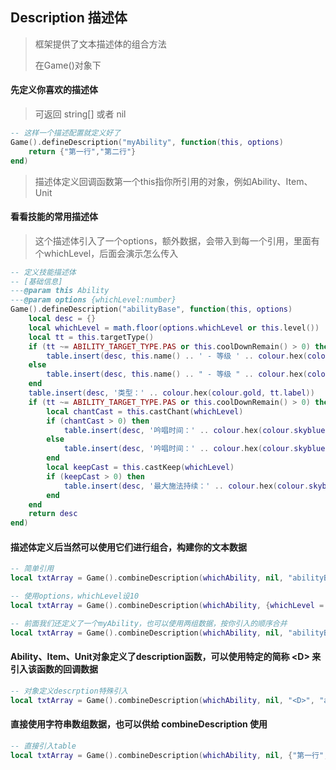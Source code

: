 ## Description 描述体

> 框架提供了文本描述体的组合方法
>
> 在Game()对象下

#### 先定义你喜欢的描述体

> 可返回 string[] 或者 nil

```lua
-- 这样一个描述配置就定义好了
Game().defineDescription("myAbility", function(this, options)
    return {"第一行","第二行"}
end)
```

> 描述体定义回调函数第一个this指你所引用的对象，例如Ability、Item、Unit

#### 看看技能的常用描述体

> 这个描述体引入了一个options，额外数据，会带入到每一个引用，里面有个whichLevel，后面会演示怎么传入

```lua
-- 定义技能描述体
-- [基础信息]
---@param this Ability
---@param options {whichLevel:number}
Game().defineDescription("abilityBase", function(this, options)
    local desc = {}
    local whichLevel = math.floor(options.whichLevel or this.level())
    local tt = this.targetType()
    if (tt ~= ABILITY_TARGET_TYPE.PAS or this.coolDownRemain() > 0) then
        table.insert(desc, this.name() .. ' - 等级 ' .. colour.hex(colour.gold, whichLevel) .. '（' .. colour.hex(colour.gold, this.hotkey()) .. '）')
    else
        table.insert(desc, this.name() .. " - 等级 " .. colour.hex(colour.gold, whichLevel))
    end
    table.insert(desc, '类型：' .. colour.hex(colour.gold, tt.label))
    if (tt ~= ABILITY_TARGET_TYPE.PAS or this.coolDownRemain() > 0) then
        local chantCast = this.castChant(whichLevel)
        if (chantCast > 0) then
            table.insert(desc, '吟唱时间：' .. colour.hex(colour.skyblue, chantCast .. " 秒"))
        else
            table.insert(desc, '吟唱时间：' .. colour.hex(colour.skyblue, "瞬间施法"))
        end
        local keepCast = this.castKeep(whichLevel)
        if (keepCast > 0) then
            table.insert(desc, '最大施法持续：' .. colour.hex(colour.skyblue, keepCast .. " 秒"))
        end
    end
    return desc
end)
```

#### 描述体定义后当然可以使用它们进行组合，构建你的文本数据

```lua
-- 简单引用
local txtArray = Game().combineDescription(whichAbility, nil, "abilityBase")

-- 使用options，whichLevel设10
local txtArray = Game().combineDescription(whichAbility, {whichLevel = 10}, "abilityBase")

-- 前面我们还定义了一个myAbility，也可以使用两组数据，按你引入的顺序合并
local txtArray = Game().combineDescription(whichAbility, nil, "abilityBase", "myAbility")
```

#### Ability、Item、Unit对象定义了description函数，可以使用特定的简称 &lt;D&gt; 来引入该函数的回调数据

```lua
-- 对象定义descrption特殊引入
local txtArray = Game().combineDescription(whichAbility, nil, "<D>", "abilityBase")
```

#### 直接使用字符串数组数据，也可以供给 combineDescription 使用

```lua
-- 直接引入table
local txtArray = Game().combineDescription(whichAbility, nil, {"第一行","第二行"})
```
